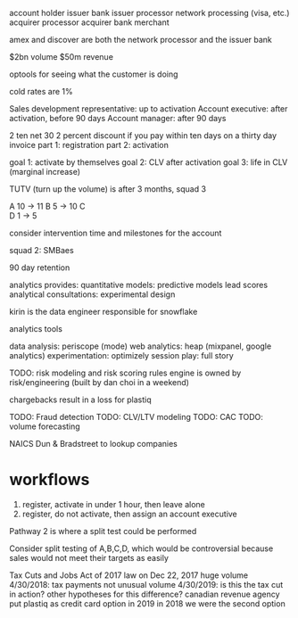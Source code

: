 account holder
issuer bank
issuer processor
network processing (visa, etc.)
acquirer processor
acquirer bank
merchant

amex and discover are both the network processor and the issuer bank

$2bn volume
$50m revenue

optools for seeing what the customer is doing

cold rates are 1%

Sales development representative: up to activation
Account executive: after activation, before 90 days
Account manager: after 90 days

2 ten net 30
2 percent discount if you pay within ten days on a thirty day invoice
part 1: registration
part 2: activation

goal 1: activate by themselves
goal 2: CLV after activation
goal 3: life in CLV (marginal increase)

TUTV (turn up the volume) is after 3 months, squad 3

A  10 -> 11
B   5 -> 10
C  
D   1 ->  5

consider intervention time and milestones for the account

squad 2: SMBaes

90 day retention

analytics provides:
  quantitative models:
    predictive models
    lead scores
  analytical consultations:
    experimental design

kirin is the data engineer responsible for snowflake

analytics tools

data analysis: periscope (mode)
web analytics: heap (mixpanel, google analytics)
experimentation: optimizely
session play: full story

TODO: risk modeling and risk scoring
rules engine is owned by risk/engineering (built by dan choi in a weekend)

chargebacks result in a loss for plastiq

TODO: Fraud detection
TODO: CLV/LTV modeling
TODO: CAC
TODO: volume forecasting

NAICS
Dun & Bradstreet to lookup companies

# workflows

1. register, activate in under 1 hour, then leave alone
2. register, do not activate, then assign an account executive

Pathway 2 is where a split test could be performed

Consider split testing of A,B,C,D, which would be controversial because sales would not meet their targets as easily

Tax Cuts and Jobs Act of 2017
law on Dec 22, 2017
huge volume 4/30/2018: tax payments
not unusual volume 4/30/2019: is this the tax cut in action?
other hypotheses for this difference?
canadian revenue agency put plastiq as credit card option in 2019
in 2018 we were the second option
